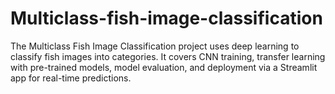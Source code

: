 # Multiclass-fish-image-classification
The Multiclass Fish Image Classification project uses deep learning to classify fish images into categories. It covers CNN training, transfer learning with pre-trained models, model evaluation, and deployment via a Streamlit app for real-time predictions.
